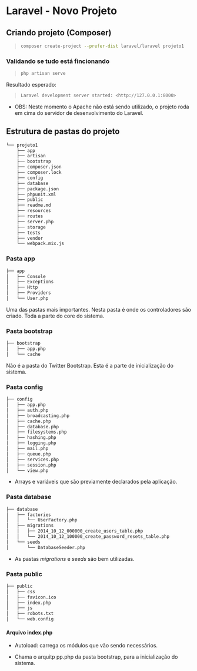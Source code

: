 # Laravel - Novo Projeto

## Criando projeto (Composer)

> ```bash
> composer create-project --prefer-dist laravel/laravel projeto1

### Validando se tudo está fincionando

> ```bash
> php artisan serve

Resultado esperado:

> ```bash
> Laravel development server started: <http://127.0.0.1:8000>

* OBS:
Neste momento o Apache não está sendo utilizado, o projeto roda em cima do servidor de desenvolvimento do Laravel.

## Estrutura de pastas do projeto

```bash
└── projeto1
    ├── app
    ├── artisan
    ├── bootstrap
    ├── composer.json
    ├── composer.lock
    ├── config
    ├── database
    ├── package.json
    ├── phpunit.xml
    ├── public
    ├── readme.md
    ├── resources
    ├── routes
    ├── server.php
    ├── storage
    ├── tests
    ├── vendor
    └── webpack.mix.js
```

### Pasta app

```bash
├── app
│   ├── Console
│   ├── Exceptions
│   ├── Http
│   ├── Providers
│   └── User.php
```

Uma das pastas mais importantes. Nesta pasta é onde os controladores são criado. Toda a parte do core do sistema.

### Pasta bootstrap

```bash
├── bootstrap
│   ├── app.php
│   └── cache
```

Não é a pasta do Twitter Bootstrap. Esta é a parte de inicialização do sistema.

### Pasta config

```bash
├── config
│   ├── app.php
│   ├── auth.php
│   ├── broadcasting.php
│   ├── cache.php
│   ├── database.php
│   ├── filesystems.php
│   ├── hashing.php
│   ├── logging.php
│   ├── mail.php
│   ├── queue.php
│   ├── services.php
│   ├── session.php
│   └── view.php
```

* Arrays e variáveis que são previamente declarados pela aplicação.

### Pasta database

```bash
├── database
│   ├── factories
│   │   └── UserFactory.php
│   ├── migrations
│   │   ├── 2014_10_12_000000_create_users_table.php
│   │   └── 2014_10_12_100000_create_password_resets_table.php
│   └── seeds
│       └── DatabaseSeeder.php
```

* As pastas *migrations* e *seeds* são bem utilizadas.

### Pasta public

```bash
├── public
│   ├── css
│   ├── favicon.ico
│   ├── index.php
│   ├── js
│   ├── robots.txt
│   └── web.config
```

#### Arquivo index.php

* Autoload: carrega os módulos que vão sendo necessários.

* Chama o arquitp pp.php da pasta bootstrap, para a inicialização do sistema.

